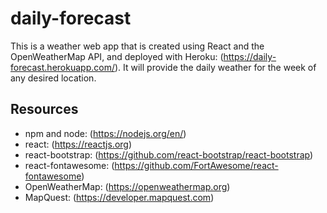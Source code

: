 # daily-forecast

This is a weather web app that is created using React and the OpenWeatherMap API,
and deployed with Heroku: (https://daily-forecast.herokuapp.com/).
It will provide the daily weather for the week of any desired location.

## Resources

- npm and node: (https://nodejs.org/en/)
- react: (https://reactjs.org)
- react-bootstrap: (https://github.com/react-bootstrap/react-bootstrap)
- react-fontawesome: (https://github.com/FortAwesome/react-fontawesome)
- OpenWeatherMap: (https://openweathermap.org)
- MapQuest: (https://developer.mapquest.com)

